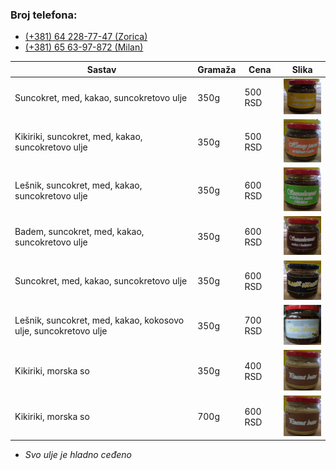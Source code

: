 ### Broj telefona:
- <a href="tel:+381 64 228-77-47">(+381) 64 228-77-47 (Zorica)</a>
- <a href="tel:+381 64 63-97-872">(+381) 65 63-97-872 (Milan)</a>


|Sastav|Gramaža|Cena|Slika|
|-|-|-|-|
|Suncokret, med, kakao, suncokretovo ulje|350g|500 RSD|<img src="resources/3a57743b24c64b5c8a5a9d1fd42badd9.png" width="80" alt="Suncokremić sa kakaom i medom"/>|
|Kikiriki, suncokret, med, kakao, suncokretovo ulje|350g|500 RSD|<img src="resources/65cea4d33e0d424d99c273f3e034de52.png" width="80" alt="Honey peanut sa kakaom i medom"/>|
|Lešnik, suncokret, med, kakao, suncokretovo ulje|350g|600 RSD|<img src="resources/cf0df385c14846ff9d2a2a50593dde27.png" width="80" alt="Suncokremić sa kakaom, medom i lešnicima"/>|
|Badem, suncokret, med, kakao, suncokretovo ulje|350g|600 RSD|<img src="resources/d564f93579234409be3077324453322a.png" width="80" alt="Suncokremić sa kakaom, medom i bademima"/>|
|Suncokret, med, kakao, suncokretovo ulje|350g|600 RSD|<img src="resources/65e1164a42e74f1d9321b6f690ec6495.png" width="80" alt="Black attack"/>|
|Lešnik, suncokret, med, kakao, kokosovo ulje, suncokretovo  ulje|350g|700 RSD|<img src="resources/cdf2bba0fffd4daa8919d13c990f4d07.png" width="80" alt="Suncokremić special"/>|
|Kikiriki, morska so|350g|400 RSD|<img src="resources/94adad9f046d40fbaa4dfbdfd0457abc.png" width="80" alt="Peanut butter"/>|
|Kikiriki, morska so|700g|600 RSD|<img src="resources/94adad9f046d40fbaa4dfbdfd0457abc.png" width="80" alt="Peanut butter"/>|

* *Svo ulje je hladno ceđeno*